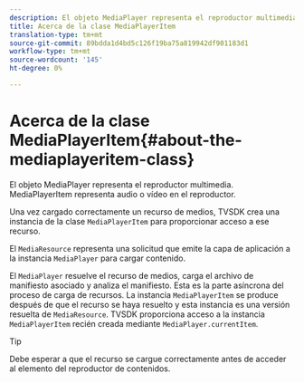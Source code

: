 ```yaml
---
description: El objeto MediaPlayer representa el reproductor multimedia. MediaPlayerItem representa audio o vídeo en el reproductor.
title: Acerca de la clase MediaPlayerItem
translation-type: tm+mt
source-git-commit: 89bdda1d4bd5c126f19ba75a819942df901183d1
workflow-type: tm+mt
source-wordcount: '145'
ht-degree: 0%

---
```



# Acerca de la clase MediaPlayerItem{#about-the-mediaplayeritem-class}

El objeto MediaPlayer representa el reproductor multimedia. MediaPlayerItem representa audio o vídeo en el reproductor.

<!--<a id="section_01BC89E5C5A94D0A95EF9D29FBCE758A"></a>-->

Una vez cargado correctamente un recurso de medios, TVSDK crea una instancia de la clase `MediaPlayerItem` para proporcionar acceso a ese recurso.

El `MediaResource` representa una solicitud que emite la capa de aplicación a la instancia `MediaPlayer` para cargar contenido.

El `MediaPlayer` resuelve el recurso de medios, carga el archivo de manifiesto asociado y analiza el manifiesto. Esta es la parte asíncrona del proceso de carga de recursos. La instancia `MediaPlayerItem` se produce después de que el recurso se haya resuelto y esta instancia es una versión resuelta de `MediaResource`. TVSDK proporciona acceso a la instancia `MediaPlayerItem` recién creada mediante `MediaPlayer.currentItem`.

>[!TIP]
>
>Debe esperar a que el recurso se cargue correctamente antes de acceder al elemento del reproductor de contenidos.

